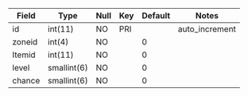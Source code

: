 **Field**|**Type**|**Null**|**Key**|**Default**|**Notes**
-----|-----|-----|-----|-----|-----
id|int(11)|NO|PRI| |auto\_increment
zoneid|int(4)|NO| |0| 
Itemid|int(11)|NO| |0| 
level|smallint(6)|NO| |0| 
chance|smallint(6)|NO| |0| 